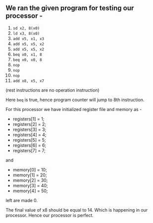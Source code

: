 ## We ran the given program for testing our processor -

1. `sd x2, 8(x0)`
2. `ld x3, 8(x0)`
3. `add x5, x1, x3`
4. `add x5, x5, x2`
4. `add x5, x5, x2`
4. `beq x0, x1, 8`
5. `beq x0, x0, 8`
6. `nop`
7. `nop`
8. `nop`
9. `add x8, x5, x7`

(rest instructions are no operation instruction)

Here `beq` is true, hence program counter will jump to 8th instruction.

For this processor we have initialized register file and memory as - 

- registers[1] = 1;
- registers[2] = 2;
- registers[3] = 3;
- registers[4] = 4;
- registers[5] = 5;
- registers[6] = 6;
- registers[7] = 7;

and

- memory[0] = 10;
- memory[1] = 20;
- memory[2] = 30;
- memory[3] = 40;
- memory[4] = 50;

left are made 0.

The final value of x8 should be equal to 14. Which is happening in our processor. Hence our processor is perfect.